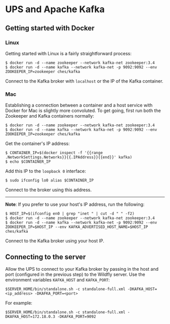 # UPS and Apache Kafka 

## Getting started with Docker
### Linux
Getting started with Linux is a fairly straightforward process:

```
$ docker run -d --name zookeeper --network kafka-net zookeeper:3.4
$ docker run -d --name kafka --network kafka-net -p 9092:9092 --env ZOOKEEPER_IP=zookeeper ches/kafka
```
Connect to the Kafka broker with `localhost` or the IP of the Kafka container.

### Mac
Establishing a connection between a container and a host service with Docker for Mac is slightly more convoluted. To get going, first run both the Zookeeper and Kafka containers normally:

```
$ docker run -d --name zookeeper --network kafka-net zookeeper:3.4
$ docker run -d --name kafka --network kafka-net -p 9092:9092 --env ZOOKEEPER_IP=zookeeper ches/kafka
```

Get the container's IP address:

```
$ CONTAINER_IP=$(docker inspect -f '{{range .NetworkSettings.Networks}}{{.IPAddress}}{{end}}' kafka)
$ echo $CONTAINER_IP 
```
Add this IP to the `loopback 0` interface: 
```
$ sudo ifconfig lo0 alias $CONTAINER_IP
```

Connect to the broker using this address.

______ 

**Note**: If you prefer to use your host's IP address, run the following:

```
$ HOST_IP=$(ifconfig en0 | grep "inet " | cut -d " " -f2)
$ docker run -d --name zookeeper --network kafka-net zookeeper:3.4
$ docker run -d --name kafka --network kafka-net -p 9092:9092 --env ZOOKEEPER_IP=$HOST_IP --env KAFKA_ADVERTISED_HOST_NAME=$HOST_IP ches/kafka
```
Connect to the Kafka broker using your host IP.

## Connecting to the server

Allow the UPS to connect to your Kafka broker by passing in the host and port (configured in the previous step) to the Wildfly server. Use the environment variables `KAFKA_HOST` and `KAFKA_PORT`:
```
$SERVER_HOME/bin/standalone.sh -c standalone-full.xml -DKAFKA_HOST=<ip_address> -DKAFKA_PORT=<port>
```

For example:
```
$SERVER_HOME/bin/standalone.sh -c standalone-full.xml -DKAFKA_HOST=172.18.0.3 -DKAFKA_PORT=9092
```